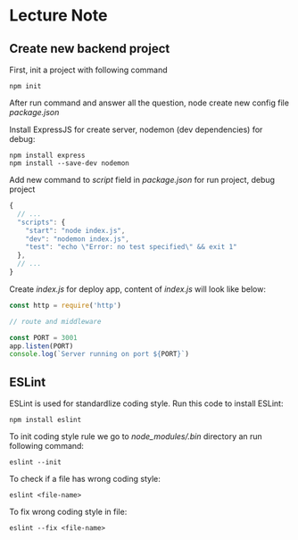 # Lecture Note

## Create new backend project

First, init a project with following command

```
npm init
```

After run command and answer all the question, node create new config file *package.json*

Install ExpressJS for create server, nodemon (dev dependencies) for debug:
```
npm install express
npm install --save-dev nodemon
```

Add new command to *script* field in *package.json* for run project, debug project
```JavaScript
{
  // ...
  "scripts": {
    "start": "node index.js",
    "dev": "nodemon index.js",
    "test": "echo \"Error: no test specified\" && exit 1"
  },
  // ...
}
```

Create *index.js* for deploy app, content of *index.js* will look like below:
```JavaScript
const http = require('http')

// route and middleware

const PORT = 3001
app.listen(PORT)
console.log(`Server running on port ${PORT}`)
```

## ESLint

ESLint is used for standardlize coding style. Run this code to install ESLint:
```
npm install eslint
```

To init coding style rule we go to *node_modules/.bin* directory an run following command:
```
eslint --init
```

To check if a file has wrong coding style:
```
eslint <file-name>
```

To fix wrong coding style in file:
```
eslint --fix <file-name>
```